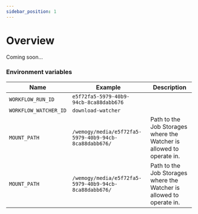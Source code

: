 ```yaml
---
sidebar_position: 1
---
```


# Overview

Coming soon...

### Environment variables

| Name | Example | Description |
| -- | -- | --|
| `WORKFLOW_RUN_ID` | `e5f72fa5-5979-40b9-94cb-8ca88dabb676` | |
| `WORKFLOW_WATCHER_ID` | `download-watcher` | |
| `MOUNT_PATH` | `/wemogy/media/e5f72fa5-5979-40b9-94cb-8ca88dabb676/` | Path to the Job Storages where the Watcher is allowed to operate in. |
| `MOUNT_PATH` | `/wemogy/media/e5f72fa5-5979-40b9-94cb-8ca88dabb676/` | Path to the Job Storages where the Watcher is allowed to operate in. |
